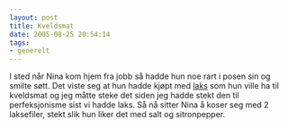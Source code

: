 ```yaml
---
layout: post
title: Kveldsmat
date: 2005-08-25 20:54:14
tags: 
- generelt
---
```

I sted når Nina kom hjem fra jobb så hadde hun noe rart i posen sin og smilte søtt. Det viste seg at hun hadde kjøpt med <a href="http://no.wikipedia.org/wiki/Laks">laks</a> som hun ville ha til kveldsmat og jeg måtte steke det siden jeg hadde stekt den til perfeksjonisme sist vi hadde laks. Så nå sitter Nina å koser seg med 2 laksefiler, stekt slik hun liker det med salt og sitronpepper.
